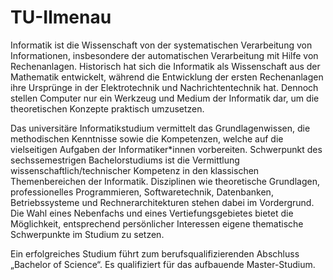 # TU-Ilmenau

Informatik ist die Wissenschaft von der systematischen Verarbeitung von Informationen, insbesondere der automatischen Verarbeitung mit Hilfe von Rechenanlagen. Historisch hat sich die Informatik als Wissenschaft aus der Mathematik entwickelt, während die Entwicklung der ersten Rechenanlagen ihre Ursprünge in der Elektrotechnik und Nachrichtentechnik hat. Dennoch stellen Computer nur ein Werkzeug und Medium der Informatik dar, um die theoretischen Konzepte praktisch umzusetzen.

Das universitäre Informatikstudium vermittelt das Grundlagenwissen, die methodischen Kenntnisse sowie die Kompetenzen, welche auf die vielseitigen Aufgaben der Informatiker*innen vorbereiten. Schwerpunkt des sechssemestrigen Bachelorstudiums ist die Vermittlung wissenschaftlich/technischer Kompetenz in den klassischen Themenbereichen der Informatik. Disziplinen wie theoretische Grundlagen, professionelles Programmieren, Softwaretechnik, Datenbanken, Betriebssysteme und Rechnerarchitekturen stehen dabei im Vordergrund. Die Wahl eines Nebenfachs und eines Vertiefungsgebietes bietet die Möglichkeit, entsprechend persönlicher Interessen eigene thematische Schwerpunkte im Studium zu setzen.

Ein erfolgreiches Studium führt zum berufsqualifizierenden Abschluss „Bachelor of Science“. Es qualifiziert für das aufbauende Master-Studium.  